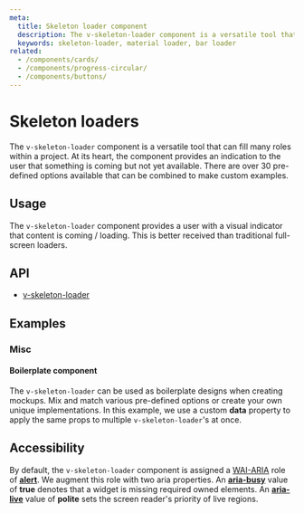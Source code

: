 ```yaml
---
meta:
  title: Skeleton loader component
  description: The v-skeleton-loader component is a versatile tool that can fill many roles within a project. At its heart, the component provides an indication to the user that something is coming but not yet available.
  keywords: skeleton-loader, material loader, bar loader
related:
  - /components/cards/
  - /components/progress-circular/
  - /components/buttons/
---
```


# Skeleton loaders

The `v-skeleton-loader` component is a versatile tool that can fill many roles within a project.  At its heart, the component provides an indication to the user that something is coming but not yet available. There are over 30 pre-defined options available that can be combined to make custom examples.

<entry-ad />

## Usage

The `v-skeleton-loader` component provides a user with a visual indicator that content is coming / loading. This is better received than traditional full-screen loaders.

<example file="v-skeleton-loader/usage" />

## API

- [v-skeleton-loader](/api/v-skeleton-loader)

## Examples

### Misc

#### Boilerplate component

The `v-skeleton-loader` can be used as boilerplate designs when creating mockups. Mix and match various pre-defined options or create your own unique implementations. In this example, we use a custom **data** property to apply the same props to multiple `v-skeleton-loader`'s at once.

<example file="v-skeleton-loader/misc-boilerplate" />

<!-- #### Implementation methods

There are 2 ways that you can utilize the `v-skeleton-component`. The **default slot** or a **v-if** conditional. The built in slot is the most convenient and easiest to use, but generates an extra div once rendered. If the extra div is an issue in your setup, you can utilize a **v-if** conditional with a Vuetify [transition component](/styles/transitions) or a custom one.

<example file="v-skeleton-loader/misc-implementation" /> -->

## Accessibility

By default, the `v-skeleton-loader` component is assigned a [WAI-ARIA](https://www.w3.org/WAI/standards-guidelines/aria/) role of [**alert**](https://www.w3.org/TR/wai-aria/#alert). We augment this role with two aria properties. An [**aria-busy**](https://www.w3.org/TR/wai-aria-1.0/states_and_properties#aria-busy) value of **true** denotes that a widget is missing required owned elements. An [**aria-live**](https://www.w3.org/TR/wai-aria-1.1/#aria-live) value of **polite** sets the screen reader's priority of live regions.

<backmatter />
